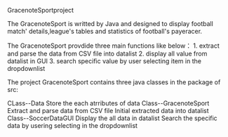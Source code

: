 GracenoteSportproject

The GracenoteSport is writted by Java and designed to display football match' details,league's tables and statistics of football's payeracer.

The GracenoteSport provdide three main functions like below： 1. extract and parse the data from CSV file into datalist 2. display all value from datalist in GUI 3. search specific value by user selecting item in the dropdownlist

The project GracenoteSport contains three java classes in the package of src:

CLass--Data
       Store the each atrributes of data
Class--GracenoteSport
       Extract and parse data from CSV file
       Initial extracted data into datalist
Class--SoccerDataGUI
       Display the all data in datalist
       Search the specific data by usering selecting in the dropdownlist
